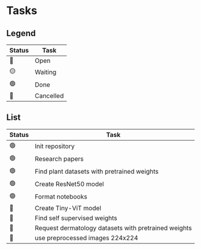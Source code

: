 # Tasks

## Legend

| Status | Task      |
| ------ | --------- |
| 🔵     | Open      |
| 🟡     | Waiting   |
| 🟢     | Done      |
| 🔴     | Cancelled |

## List

| Status | Task                                                 |
| ------ | ---------------------------------------------------- |
| 🟢     | Init repository                                      |
| 🟢     | Research papers                                      |
| 🟢     | Find plant datasets with pretrained weights          |
| 🟢     | Create ResNet50 model                                |
| 🟢     | Format notebooks                                     |
| 🔵     | Create Tiny-ViT model                                |
| 🔵     | Find self supervised weights                         |
| 🔵     | Request dermatology datasets with pretrained weights |
| 🔵     | use preprocessed images 224x224                      |

